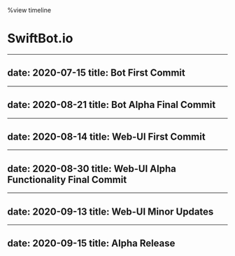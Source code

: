 %view timeline

# SwiftBot.io

---
date: 2020-07-15
title: Bot First Commit
---

---
date: 2020-08-21
title: Bot Alpha Final Commit
---

---
date: 2020-08-14
title: Web-UI First Commit
---

---
date: 2020-08-30
title: Web-UI Alpha Functionality Final Commit
---

---
date: 2020-09-13
title: Web-UI Minor Updates
---

---
date: 2020-09-15
title: Alpha Release
---
